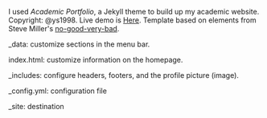 I used *Academic Portfolio*, a Jekyll theme to build up my academic website. Copyright: @ys1998. Live demo is [Here](https://ys1998.github.io/academic-portfolio). Template based on elements from Steve Miller's [no-good-very-bad](https://github.com/svmiller/steve-ngvb-jekyll-template).

_data: customize sections in the menu bar.

index.html: customize information on the homepage.

_includes: configure headers, footers, and the profile picture (image).

_config.yml: configuration file

_site: destination
